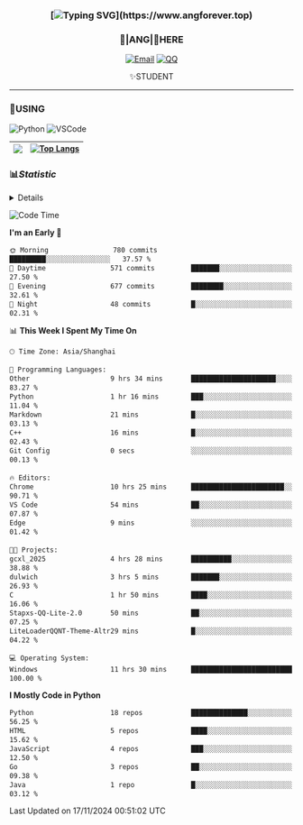 <div align="center">


### [![Typing SVG](https://readme-typing-svg.herokuapp.com?size=25&duration=2500&color=8C43EA&vCenter=true&width=200&height=40&lines=%F0%9F%8C%B1ANGJustinl%F0%9F%8C%B1+!)](https://www.angforever.top)


### 🥛|**ANG**|🥛HERE



[![Email](https://img.shields.io/badge/Email-ANGJustin@mail.angforever.top-6A5ACD?style=flat-square&logoColor=fff)](mailto:ANGJustinl@163.com)
[![QQ](https://img.shields.io/badge/QQ-77139032-98FB98?style=flat-square&logoColor=fff)](https://qm.qq.com/cgi-bin/qm/qr?k=mcs-cON_aPNfc3hO8-H7lWJHDX-5nKr7&noverify=0)




✨STUDENT 

</div>

---

### 🎨USING

![Python](https://img.shields.io/badge/-Python-blue?style=flat-square&logo=Python&logoColor=fff)
![VSCode](https://img.shields.io/badge/-VSCode-blue?style=flat-square&logo=visualstudiocode&logoColor=fff)



|<img align="right" src="https://github-readme-stats.vercel.app/api?username=ANGJustinl&rank_icon=github&count_private=true&show_icons=true&hide_border=true&bg_color=15,f2f7fd,E0EAFC" />| [![Top Langs](https://github-readme-stats.vercel.app/api/top-langs/?username=angjustinl&hide=javascript,html,css)](https://github.com/angjustinl)|
|---|---|




### 📊*Statistic* 

<details>

<p align="center">
   <img src="github-metrics.svg" alt="typing-svg">
</p>

[![Github activity graph](https://github-readme-activity-graph.angforever.top/graph?username=ANGJustinl&theme=dracula)](https://github.com/ANGJustinl/ANGJustinl)
![image](https://github.com/ANGJustinl/ANGJustinl/assets/96008766/f6c957b8-b907-482a-8804-4c1f944d4b60)
</details>

<!--START_SECTION:waka-->
![Code Time](http://img.shields.io/badge/Code%20Time-424%20hrs%2059%20mins-blue)

**I'm an Early 🐤** 

```text
🌞 Morning                780 commits         █████████░░░░░░░░░░░░░░░░   37.57 % 
🌆 Daytime                571 commits         ███████░░░░░░░░░░░░░░░░░░   27.50 % 
🌃 Evening                677 commits         ████████░░░░░░░░░░░░░░░░░   32.61 % 
🌙 Night                  48 commits          █░░░░░░░░░░░░░░░░░░░░░░░░   02.31 % 
```


📊 **This Week I Spent My Time On** 

```text
🕑︎ Time Zone: Asia/Shanghai

💬 Programming Languages: 
Other                    9 hrs 34 mins       █████████████████████░░░░   83.27 % 
Python                   1 hr 16 mins        ███░░░░░░░░░░░░░░░░░░░░░░   11.04 % 
Markdown                 21 mins             █░░░░░░░░░░░░░░░░░░░░░░░░   03.13 % 
C++                      16 mins             █░░░░░░░░░░░░░░░░░░░░░░░░   02.43 % 
Git Config               0 secs              ░░░░░░░░░░░░░░░░░░░░░░░░░   00.13 % 

🔥 Editors: 
Chrome                   10 hrs 25 mins      ███████████████████████░░   90.71 % 
VS Code                  54 mins             ██░░░░░░░░░░░░░░░░░░░░░░░   07.87 % 
Edge                     9 mins              ░░░░░░░░░░░░░░░░░░░░░░░░░   01.42 % 

🐱‍💻 Projects: 
gcxl_2025                4 hrs 28 mins       ██████████░░░░░░░░░░░░░░░   38.88 % 
dulwich                  3 hrs 5 mins        ███████░░░░░░░░░░░░░░░░░░   26.93 % 
C                        1 hr 50 mins        ████░░░░░░░░░░░░░░░░░░░░░   16.06 % 
Stapxs-QQ-Lite-2.0       50 mins             ██░░░░░░░░░░░░░░░░░░░░░░░   07.25 % 
LiteLoaderQQNT-Theme-Altr29 mins             █░░░░░░░░░░░░░░░░░░░░░░░░   04.22 % 

💻 Operating System: 
Windows                  11 hrs 30 mins      █████████████████████████   100.00 % 
```

**I Mostly Code in Python** 

```text
Python                   18 repos            ██████████████░░░░░░░░░░░   56.25 % 
HTML                     5 repos             ████░░░░░░░░░░░░░░░░░░░░░   15.62 % 
JavaScript               4 repos             ███░░░░░░░░░░░░░░░░░░░░░░   12.50 % 
Go                       3 repos             ██░░░░░░░░░░░░░░░░░░░░░░░   09.38 % 
Java                     1 repo              █░░░░░░░░░░░░░░░░░░░░░░░░   03.12 % 
```




 Last Updated on 17/11/2024 00:51:02 UTC
<!--END_SECTION:waka-->
